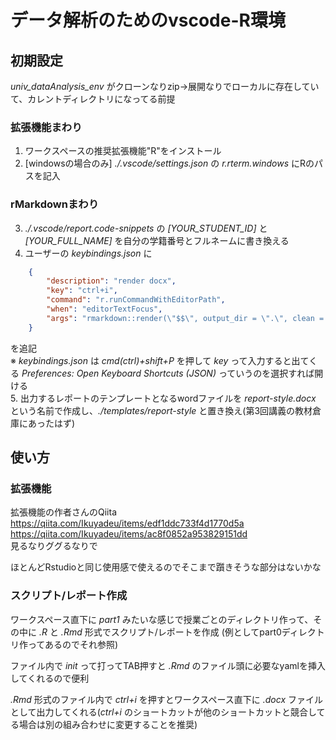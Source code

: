 # データ解析のためのvscode-R環境

## 初期設定

*univ_dataAnalysis_env* がクローンなりzip→展開なりでローカルに存在していて、カレントディレクトリになってる前提
### 拡張機能まわり

1. ワークスペースの推奨拡張機能"R"をインストール
2. [windowsの場合のみ] *./.vscode/settings.json* の *r.rterm.windows* にRのパスを記入

### rMarkdownまわり

3. *./.vscode/report.code-snippets* の *[YOUR_STUDENT_ID]* と *[YOUR_FULL_NAME]* を自分の学籍番号とフルネームに書き換える
4. ユーザーの *keybindings.json* に
```json
	{
		"description": "render docx",
		"key": "ctrl+i",
		"command": "r.runCommandWithEditorPath",
		"when": "editorTextFocus",
		"args": "rmarkdown::render(\"$$\", output_dir = \".\", clean = TRUE)"
	}
```
を追記  
※ *keybindings.json* は *cmd(ctrl)+shift+P* を押して *key* って入力すると出てくる *Preferences: Open Keyboard Shortcuts (JSON)* っていうのを選択すれば開ける  
5. 出力するレポートのテンプレートとなるwordファイルを *report-style.docx* という名前で作成し、*./templates/report-style* と置き換え(第3回講義の教材倉庫にあったはず)

## 使い方
### 拡張機能
拡張機能の作者さんのQiita  
https://qiita.com/Ikuyadeu/items/edf1ddc733f4d1770d5a  
https://qiita.com/Ikuyadeu/items/ac8f0852a953829151dd  
見るなりググるなりで

ほとんどRstudioと同じ使用感で使えるのでそこまで躓きそうな部分はないかな
### スクリプト/レポート作成
ワークスペース直下に *part1* みたいな感じで授業ごとのディレクトリ作って、その中に *.R* と *.Rmd* 形式でスクリプト/レポートを作成
(例としてpart0ディレクトリ作ってあるのでそれ参照)

ファイル内で *init* って打ってTAB押すと *.Rmd* のファイル頭に必要なyamlを挿入してくれるので便利

*.Rmd* 形式のファイル内で *ctrl+i* を押すとワークスペース直下に *.docx* ファイルとして出力してくれる(*ctrl+i* のショートカットが他のショートカットと競合してる場合は別の組み合わせに変更することを推奨)